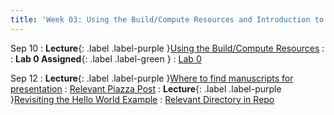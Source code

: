 ```yaml
---
title: 'Week 03: Using the Build/Compute Resources and Introduction to FIR Filters'
---
```


Sep 10
: **Lecture**{: .label .label-purple }[Using the Build/Compute Resources](#)
  : [](#)
: **Lab 0 Assigned**{: .label .label-green }
  : [Lab 0](https://www.gradescope.com/courses/862664)

Sep 12
: **Lecture**{: .label .label-purple }[Where to find manuscripts for presentation](#)
  : [Relevant Piazza Post](https://piazza.com/class/m05enjpa30y15v/post/11)
: **Lecture**{: .label .label-purple }[Revisiting the Hello World Example](#)
  : [Relevant Directory in Repo](https://github.com/cabreraam/Vitis_Accel_Examples/tree/main/hello_world)
